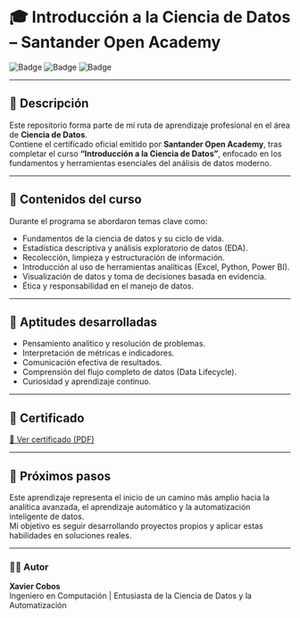 # 🎓 Introducción a la Ciencia de Datos – Santander Open Academy

![Badge](https://img.shields.io/badge/Certificado-Completado-success?style=for-the-badge)
![Badge](https://img.shields.io/badge/Área-Ciencia%20de%20Datos-blue?style=for-the-badge)
![Badge](https://img.shields.io/badge/Organización-Santander%20Open%20Academy-red?style=for-the-badge)

---

## 🧠 Descripción
Este repositorio forma parte de mi ruta de aprendizaje profesional en el área de **Ciencia de Datos**.  
Contiene el certificado oficial emitido por **Santander Open Academy**, tras completar el curso **“Introducción a la Ciencia de Datos”**, enfocado en los fundamentos y herramientas esenciales del análisis de datos moderno.

---

## 📘 Contenidos del curso
Durante el programa se abordaron temas clave como:

- Fundamentos de la ciencia de datos y su ciclo de vida.  
- Estadística descriptiva y análisis exploratorio de datos (EDA).  
- Recolección, limpieza y estructuración de información.  
- Introducción al uso de herramientas analíticas (Excel, Python, Power BI).  
- Visualización de datos y toma de decisiones basada en evidencia.  
- Ética y responsabilidad en el manejo de datos.

---

## 🧩 Aptitudes desarrolladas
- Pensamiento analítico y resolución de problemas.  
- Interpretación de métricas e indicadores.  
- Comunicación efectiva de resultados.  
- Comprensión del flujo completo de datos (Data Lifecycle).  
- Curiosidad y aprendizaje continuo.  

---

## 💼 Certificado
[📄 Ver certificado (PDF)](./Introduccion_Ciencia_de_Datos.pdf)

---

## 🚀 Próximos pasos
Este aprendizaje representa el inicio de un camino más amplio hacia la analítica avanzada, el aprendizaje automático y la automatización inteligente de datos.  
Mi objetivo es seguir desarrollando proyectos propios y aplicar estas habilidades en soluciones reales.

---

### 👨‍💻 Autor
**Xavier Cobos**  
Ingeniero en Computación | Entusiasta de la Ciencia de Datos y la Automatización  

